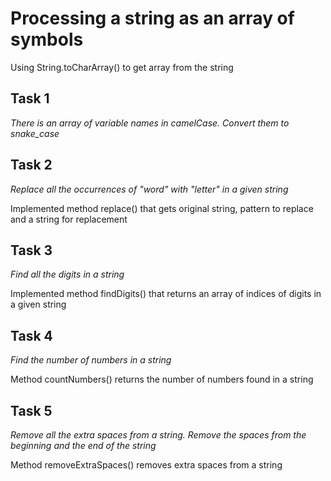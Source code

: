 Processing a string as an array of symbols
===============

Using String.toCharArray() to get array from the string


Task 1
------------
*There is an array of variable names in camelCase. Convert them to snake_case*

Task 2
------------
*Replace all the occurrences of "word" with "letter" in a given string*

Implemented method replace() that gets original string, pattern to replace and a string for replacement

Task 3
------------
*Find all the digits in a string*

Implemented method findDigits() that returns an array of indices of digits in a given string

Task 4
------------
*Find the number of numbers in a string*

Method countNumbers() returns the number of numbers found in a string


Task 5
------------
*Remove all the extra spaces from a string. Remove the spaces from the beginning and the end of the string*

Method removeExtraSpaces() removes extra spaces from a string